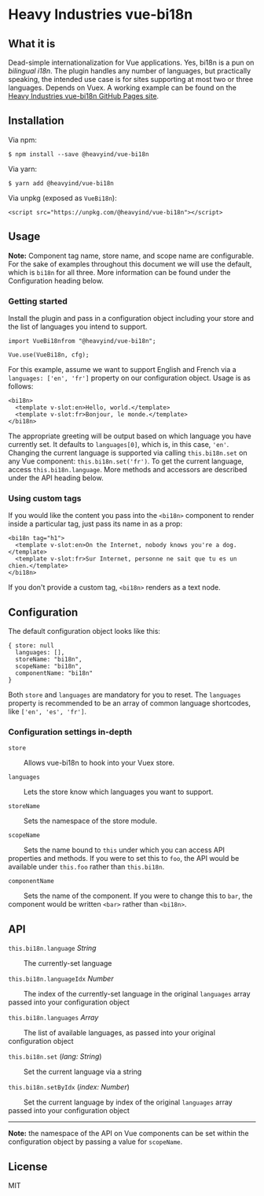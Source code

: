 # Heavy Industries vue-bi18n

## What it is

Dead-simple internationalization for Vue applications. Yes, bi18n is a pun on *bilingual i18n*. The plugin handles any number of languages, but practically speaking, the intended use case is for sites supporting at most two or three languages. Depends on Vuex. A working example can be found on the [Heavy Industries vue-bi18n GitHub Pages site](https://heavyind.github.io/vue-bi18n/).

## Installation

Via npm:

```
$ npm install --save @heavyind/vue-bi18n
```

Via yarn:
```
$ yarn add @heavyind/vue-bi18n
```

Via unpkg (exposed as `VueBi18n`):
```
<script src="https://unpkg.com/@heavyind/vue-bi18n"></script>
```

## Usage

**Note:** Component tag name, store name, and scope name are configurable. For the sake of examples throughout this document we will use the default, which is `bi18n` for all three. More information can be found under the Configuration heading below.

### Getting started

Install the plugin and pass in a configuration object including your store and the list of languages you intend to support.

```
import VueBi18nfrom "@heavyind/vue-bi18n";

Vue.use(VueBi18n, cfg);
```

For this example, assume we want to support English and French via a `languages: ['en', 'fr']` property on our configuration object. Usage is as follows:

```
<bi18n>
  <template v-slot:en>Hello, world.</template>
  <template v-slot:fr>Bonjour, le monde.</template>
</bi18n>
```

The appropriate greeting will be output based on which language you have currently set. It defaults to `languages[0]`, which is, in this case, `'en'`. Changing the current language is supported via calling `this.bi18n.set` on any Vue component: `this.bi18n.set('fr')`. To get the current language, access `this.bi18n.language`. More methods and accessors are described under the API heading below.

### Using custom tags

If you would like the content you pass into the `<bi18n>` component to render inside a particular tag, just pass its name in as a prop:

```
<bi18n tag="h1">
  <template v-slot:en>On the Internet, nobody knows you're a dog.</template> 
  <template v-slot:fr>Sur Internet, personne ne sait que tu es un chien.</template> 
</bi18n>
```
If you don't provide a custom tag, `<bi18n>` renders as a text node.

## Configuration

The default configuration object looks like this:
```
{ store: null
  languages: [],
  storeName: "bi18n",
  scopeName: "bi18n",
  componentName: "bi18n"
}
```

Both `store` and `languages` are mandatory for you to reset. The `languages` property is recommended to be an array of common language shortcodes, like `['en', 'es', 'fr']`.

### Configuration settings in-depth

`store`

&nbsp;&nbsp;&nbsp;&nbsp;&nbsp;&nbsp;&nbsp;&nbsp;Allows vue-bi18n to hook into your Vuex store.

`languages`

&nbsp;&nbsp;&nbsp;&nbsp;&nbsp;&nbsp;&nbsp;&nbsp;Lets the store know which languages you want to support.

`storeName`

&nbsp;&nbsp;&nbsp;&nbsp;&nbsp;&nbsp;&nbsp;&nbsp;Sets the namespace of the store module.

`scopeName`

&nbsp;&nbsp;&nbsp;&nbsp;&nbsp;&nbsp;&nbsp;&nbsp;Sets the name bound to `this` under which you can access API properties and methods. If you were to set this to `foo`, the API would be available under `this.foo` rather than `this.bi18n`.

`componentName`

&nbsp;&nbsp;&nbsp;&nbsp;&nbsp;&nbsp;&nbsp;&nbsp;Sets the name of the component. If you were to change this to `bar`, the component would be written `<bar>` rather than `<bi18n>`.



## API

`this.bi18n.language` *String*

&nbsp;&nbsp;&nbsp;&nbsp;&nbsp;&nbsp;&nbsp;&nbsp;The currently-set language

`this.bi18n.languageIdx` *Number*

&nbsp;&nbsp;&nbsp;&nbsp;&nbsp;&nbsp;&nbsp;&nbsp;The index of the currently-set language in the original `languages` array passed into your configuration object

`this.bi18n.languages` *Array<String>*

&nbsp;&nbsp;&nbsp;&nbsp;&nbsp;&nbsp;&nbsp;&nbsp;The list of available languages, as passed into your original configuration object

`this.bi18n.set` (*lang: String*)

&nbsp;&nbsp;&nbsp;&nbsp;&nbsp;&nbsp;&nbsp;&nbsp;Set the current language via a string

`this.bi18n.setByIdx` (*index: Number*)

&nbsp;&nbsp;&nbsp;&nbsp;&nbsp;&nbsp;&nbsp;&nbsp;Set the current language by index of the original `languages` array passed into your configuration object

---
**Note:** the namespace of the API on Vue components can be set within the configuration object by passing a value for `scopeName`.

## License

MIT
